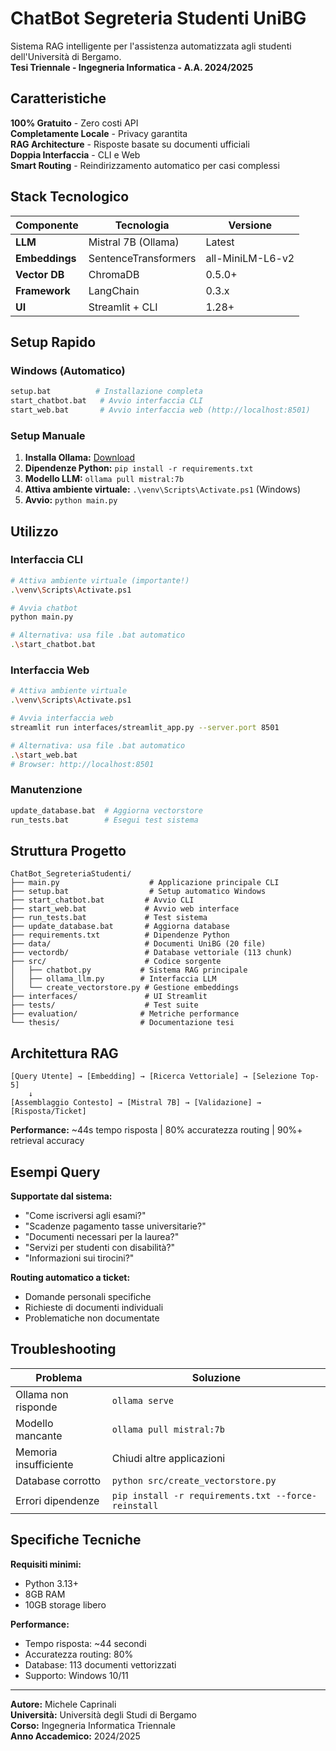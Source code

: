 # ChatBot Segreteria Studenti UniBG

Sistema RAG intelligente per l'assistenza automatizzata agli studenti dell'Università di Bergamo.  
**Tesi Triennale - Ingegneria Informatica - A.A. 2024/2025**

## Caratteristiche

**100% Gratuito** - Zero costi API  
**Completamente Locale** - Privacy garantita  
**RAG Architecture** - Risposte basate su documenti ufficiali  
**Doppia Interfaccia** - CLI e Web  
**Smart Routing** - Reindirizzamento automatico per casi complessi

## Stack Tecnologico

| Componente | Tecnologia | Versione |
|------------|------------|----------|
| **LLM** | Mistral 7B (Ollama) | Latest |
| **Embeddings** | SentenceTransformers | all-MiniLM-L6-v2 |
| **Vector DB** | ChromaDB | 0.5.0+ |
| **Framework** | LangChain | 0.3.x |
| **UI** | Streamlit + CLI | 1.28+ |

## Setup Rapido

### Windows (Automatico)
```bash
setup.bat          # Installazione completa
start_chatbot.bat   # Avvio interfaccia CLI
start_web.bat       # Avvio interfaccia web (http://localhost:8501)
```

### Setup Manuale
1. **Installa Ollama:** [Download](https://ollama.ai/download)
2. **Dipendenze Python:** `pip install -r requirements.txt`
3. **Modello LLM:** `ollama pull mistral:7b`
4. **Attiva ambiente virtuale:** `.\venv\Scripts\Activate.ps1` (Windows)
5. **Avvio:** `python main.py`

## Utilizzo

### Interfaccia CLI
```bash
# Attiva ambiente virtuale (importante!)
.\venv\Scripts\Activate.ps1

# Avvia chatbot
python main.py

# Alternativa: usa file .bat automatico
.\start_chatbot.bat
```

### Interfaccia Web
```bash
# Attiva ambiente virtuale
.\venv\Scripts\Activate.ps1

# Avvia interfaccia web
streamlit run interfaces/streamlit_app.py --server.port 8501

# Alternativa: usa file .bat automatico
.\start_web.bat
# Browser: http://localhost:8501
```

### Manutenzione
```bash
update_database.bat  # Aggiorna vectorstore
run_tests.bat        # Esegui test sistema
```

## Struttura Progetto

```
ChatBot_SegreteriaStudenti/
├── main.py                    # Applicazione principale CLI
├── setup.bat                  # Setup automatico Windows
├── start_chatbot.bat         # Avvio CLI
├── start_web.bat             # Avvio web interface
├── run_tests.bat             # Test sistema
├── update_database.bat       # Aggiorna database
├── requirements.txt          # Dipendenze Python
├── data/                     # Documenti UniBG (20 file)
├── vectordb/                 # Database vettoriale (113 chunk)
├── src/                      # Codice sorgente
│   ├── chatbot.py           # Sistema RAG principale
│   ├── ollama_llm.py        # Interfaccia LLM
│   └── create_vectorstore.py # Gestione embeddings
├── interfaces/               # UI Streamlit
├── tests/                    # Test suite
├── evaluation/              # Metriche performance
└── thesis/                  # Documentazione tesi
```

## Architettura RAG

```
[Query Utente] → [Embedding] → [Ricerca Vettoriale] → [Selezione Top-5] 
    ↓
[Assemblaggio Contesto] → [Mistral 7B] → [Validazione] → [Risposta/Ticket]
```

**Performance:** ~44s tempo risposta | 80% accuratezza routing | 90%+ retrieval accuracy

## Esempi Query

**Supportate dal sistema:**
- "Come iscriversi agli esami?"
- "Scadenze pagamento tasse universitarie?"
- "Documenti necessari per la laurea?"
- "Servizi per studenti con disabilità?"
- "Informazioni sui tirocini?"

**Routing automatico a ticket:**
- Domande personali specifiche
- Richieste di documenti individuali
- Problematiche non documentate

## Troubleshooting

| Problema | Soluzione |
|----------|-----------|
| Ollama non risponde | `ollama serve` |
| Modello mancante | `ollama pull mistral:7b` |
| Memoria insufficiente | Chiudi altre applicazioni |
| Database corrotto | `python src/create_vectorstore.py` |
| Errori dipendenze | `pip install -r requirements.txt --force-reinstall` |

## Specifiche Tecniche

**Requisiti minimi:**
- Python 3.13+
- 8GB RAM
- 10GB storage libero

**Performance:**
- Tempo risposta: ~44 secondi
- Accuratezza routing: 80%
- Database: 113 documenti vettorizzati
- Supporto: Windows 10/11

---

**Autore:** Michele Caprinali  
**Università:** Università degli Studi di Bergamo  
**Corso:** Ingegneria Informatica Triennale  
**Anno Accademico:** 2024/2025
